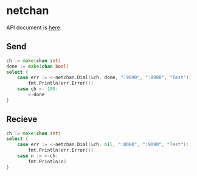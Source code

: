 netchan
==============

API document is [here](http://godoc.org/github.com/tenntenn/netchan).

Send
--------

```go
ch := make(chan int)
done := make(chan bool)
select {
	case err := <-netchan.Dial(&ch, done, ":9090", ":8080", "Test"):
		fmt.Println(err.Error())
	case ch <- 100:
		<-done
}
```

Recieve
--------

```go
ch := make(chan int)
select {
	case err := <-netchan.Dial(&ch, nil, ":8080", ":9090", "Test"):
		fmt.Println(err.Error())
	case n := <-ch:
		fmt.Println(n)
}
```
